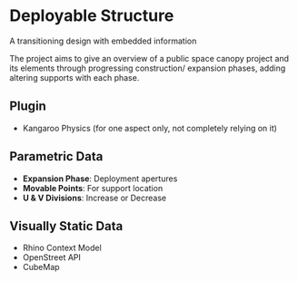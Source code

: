# Deployable Structure
A transitioning design with embedded information

The project aims to give an overview of a public space canopy project and its elements through progressing construction/ expansion phases, adding altering supports with each phase.

## Plugin
- Kangaroo Physics (for one aspect only, not completely relying on it)

## Parametric Data
- **Expansion Phase**: Deployment apertures
- **Movable Points**: For support location
- **U & V Divisions**: Increase or Decrease

## Visually Static Data
- Rhino Context Model
- OpenStreet API
- CubeMap
